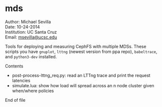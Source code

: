mds
====
Author: Michael Sevilla  
Date: 10-24-2014  
Institution: UC Santa Cruz  
Email: msevilla@ucsc.edu  


Tools for deploying and measuring CephFS with multiple MDSs. These scripts you have `gnuplot`, `lttng` (newest version from ppa repo), `babeltrace`, and `python3-dev` installed.

Contents
- post-process-lttng_req.py: read an LTTng trace and print the request latencies
- simulate.lua: show how load will spread across an n node cluster given when/where policies


End of file

